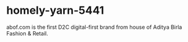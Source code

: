 # homely-yarn-5441
abof.com is the first D2C digital-first brand from house of Aditya Birla Fashion &amp; Retail.
